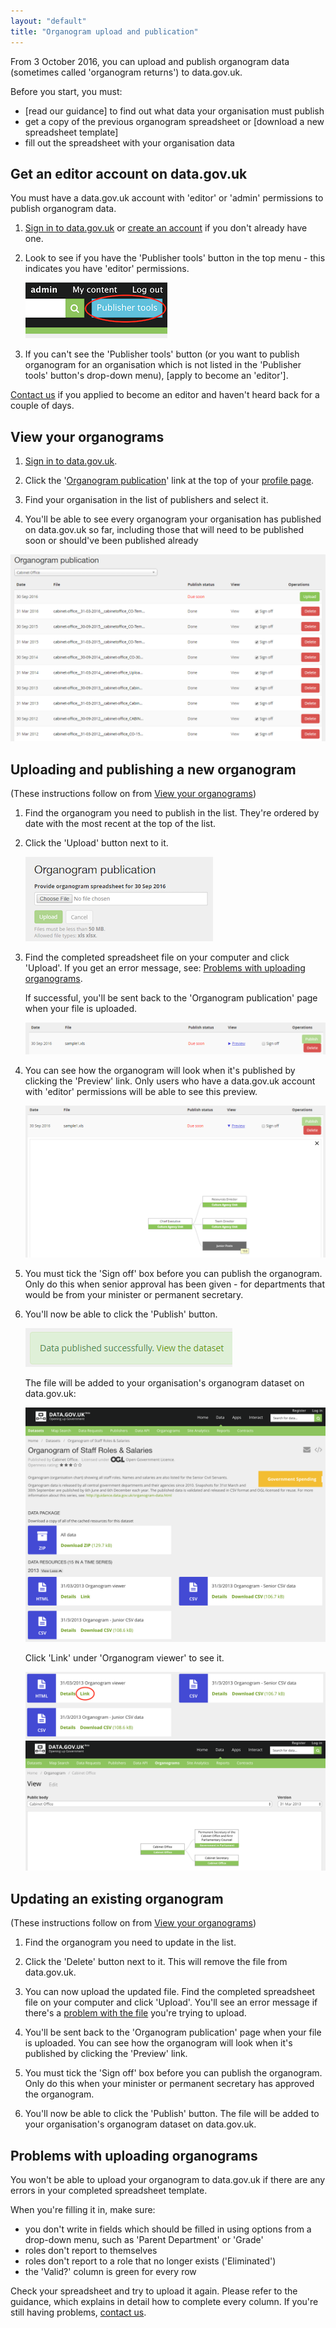 ```yaml
---
layout: "default"
title: "Organogram upload and publication"
---
```


From 3 October 2016, you can upload and publish organogram data (sometimes called 'organogram returns') to data.gov.uk.

Before you start, you must:

* [read our guidance] to find out what data your organisation must publish
* get a copy of the previous organogram spreadsheet or [download a new spreadsheet template]
* fill out the spreadsheet with your organisation data

## Get an editor account on data.gov.uk

You must have a data.gov.uk account with 'editor' or 'admin' permissions to publish organogram data.

1. [Sign in to data.gov.uk](https://data.gov.uk/user) or [create an account](becoming_an_editor_or_admin.html#getting-an-account) if you don't already have one.

2. Look to see if you have the 'Publisher tools' button in the top menu - this indicates you have 'editor' permissions.

   ![organogram diagram](images/publisher_tools_button.png)

3. If you can't see the 'Publisher tools' button (or you want to publish organogram for an organisation which is not listed in the 'Publisher tools' button's drop-down menu), [apply to become an 'editor'].

[Contact us](http://data.gov.uk/contact) if you applied to become an editor and haven't heard back for a couple of days.


## View your organograms

1. [Sign in to data.gov.uk](https://data.gov.uk/user).

2. Click the '[Organogram publication](https://data.gov.uk/organogram/manage)' link at the top of your [profile page](https://data.gov.uk/user).

3. Find your organisation in the list of publishers and select it.

4. You'll be able to see every organogram your organisation has published on data.gov.uk so far, including those that will need to be published soon or should've been published already

![organogram publication page](images/organogram_publication.png)


## Uploading and publishing a new organogram

(These instructions follow on from [View your organograms](#view-your-organograms))

1. Find the organogram you need to publish in the list. They're ordered by date with the most recent at the top of the list.

2. Click the 'Upload' button next to it.

   ![organogram upload](images/organogram_upload.png)

3. Find the completed spreadsheet file on your computer and click 'Upload'. If you get an error message, see: [Problems with uploading organograms](#problems-with-uploading-organograms).

   If successful, you'll be sent back to the 'Organogram publication' page when your file is uploaded.

   ![organogram upload](images/organogram_uploaded.png)

4. You can see how the organogram will look when it's published by clicking the 'Preview' link. Only users who have a data.gov.uk account with 'editor' permissions will be able to see this preview.

   ![organogram preview](images/organogram_preview.png)

5. You must tick the 'Sign off' box before you can publish the organogram. Only do this when senior approval has been given - for departments that would be from your minister or permanent secretary.

6. You'll now be able to click the 'Publish' button.

   ![organogram published](images/organogram_published.png)

   The file will be added to your organisation's organogram dataset on data.gov.uk:

   ![organogram dataset](images/organogram_dataset.png)

   Click 'Link' under 'Organogram viewer' to see it.

   ![organogram diagram link](images/organogram_diagram_link.png)
   ![organogram diagram](images/organogram_diagram.png)

## Updating an existing organogram

(These instructions follow on from [View your organograms](#view-your-organograms))

1. Find the organogram you need to update in the list.

2. Click the 'Delete' button next to it. This will remove the file from data.gov.uk.

3. You can now upload the updated file. Find the completed spreadsheet file on your computer and click 'Upload'. You'll see an error message if there's a [problem with the file](#problems-with-uploading-organograms) you're trying to upload.

4. You'll be sent back to the 'Organogram publication' page when your file is uploaded. You can see how the organogram will look when it's published by clicking the 'Preview' link.

5. You must tick the 'Sign off' box before you can publish the organogram. Only do this when your minister or permanent secretary has approved the organogram.

6. You'll now be able to click the 'Publish' button. The file will be added to your organisation's organogram dataset on data.gov.uk.


## Problems with uploading organograms

You won't be able to upload your organogram to data.gov.uk if there are any errors in your completed spreadsheet template.

When you're filling it in, make sure:

- you don't write in fields which should be filled in using options from a drop-down menu, such as 'Parent Department' or 'Grade'
- roles don't report to themselves
- roles don't report to a role that no longer exists ('Eliminated')
- the 'Valid?' column is green for every row

Check your spreadsheet and try to upload it again. Please refer to the guidance, which explains in detail how to complete every column. If you're still having problems, [contact us](http://data.gov.uk/contact).

